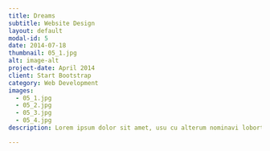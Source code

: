 ```yaml
---
title: Dreams
subtitle: Website Design
layout: default
modal-id: 5
date: 2014-07-18
thumbnail: 05_1.jpg
alt: image-alt
project-date: April 2014
client: Start Bootstrap
category: Web Development
images:
  - 05_1.jpg
  - 05_2.jpg
  - 05_3.jpg
  - 05_4.jpg
description: Lorem ipsum dolor sit amet, usu cu alterum nominavi lobortis. At duo novum diceret. Tantas apeirian vix et, usu sanctus postulant inciderint ut, populo diceret necessitatibus in vim. Cu eum dicam feugiat noluisse.

---
```

